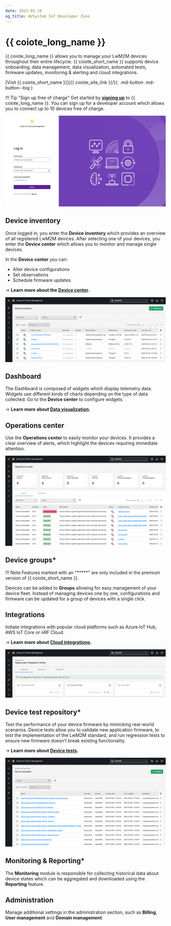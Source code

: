 ```yaml
---
date: 2023-05-10
og_title: AVSystem IoT Developer Zone
---
```


# {{ coiote_long_name }}

{{ coiote_long_name }} allows you to manage your LwM2M devices throughout their entire lifecycle. {{ coiote_short_name }} supports device onboarding, data management, data visualization, automated tests, firmware updates, monitoring & alerting and cloud integrations.

[Visit {{ coiote_short_name }}]({{ coiote_site_link }}/){: .md-button .md-button--big }

!!! Tip "Sign up free of charge"
    Get started by <a href="{{ coiote_site_link }}/" target="_blank">**signing up**</a> to {{ coiote_long_name }}. You can sign up for a developer account which allows you to connect up to 10 devices free of charge.

![Coiote login page](images/login-page-new.png "{{ coiote_short_name }} login page")

## Device inventory

Once logged in, you enter the **Device inventory** which provides an overview of all registered LwM2M devices. After selecting one of your devices, you enter the **Device center** which allows you to monitor and manage single devices.

In the **Device center** you can:

* Alter device configurations
* Set observations
* Schedule firmware updates

→ **Learn more about the [**Device center**](./Device_Center.md).**

![Access DC from Device inventory](images/device-inventory.png "Access DC from Device inventory")

## Dashboard

The Dashboard is composed of widgets which display telemetry data. Widgets use different kinds of charts depending on the type of data collected. Go to the **Device center** to configure widgets.

→ **Learn more about [**Data visualization**](./Visualize_data.md).**

## Operations center

Use the **Operations center** to easily monitor your devices. It provides a clear overview of alerts, which highlight the devices requiring immediate attention.

![Operations Center](images/operations-center.png "Operations Center")

## Device groups*

!!! Note
    Features marked with an "*****" are only included in the premium version of {{ coiote_short_name }}.

Devices can be added to **Groups** allowing for easy management of your device fleet. Instead of managing devices one by one, configurations and firmware can be updated for a group of devices with a single click.

## Integrations

Initiate integrations with popular cloud platforms such as Azure IoT Hub, AWS IoT Core or nRF Cloud.

→ **Learn more about [**Cloud integrations**](../Cloud_integrations/AWS_IoT_Core/Overview.md).**

![Data Integrations](images/integrations.png "Data Integrations")


## Device test repository*

Test the performance of your device firmware by mimicking real-world scenarios. Device tests allow you to validate new application firmware, to test the implementation of the LwM2M standard, and run regression tests to ensure new firmware doesn’t break existing functionality.

→ **Learn more about [**Device tests**](./Device_tests/Overview.md).**

![Device test](images/device-tests.png "Device test")


## Monitoring & Reporting*

The **Monitoring** module is responsible for collecting historical data about device states which can be aggregated and downloaded using the **Reporting** feature.


## Administration

Manage additional settings in the administration section, such as **Billing**, **User management** and **Domain management**.
